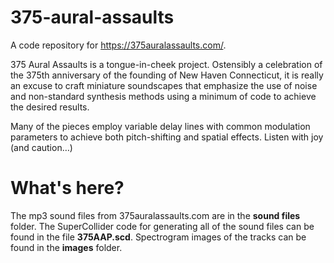 # 375-aural-assaults
A code repository for https://375auralassaults.com/.

375 Aural Assaults is a tongue-in-cheek project. Ostensibly a celebration of the 375th anniversary of the founding of New Haven Connecticut, it is really an excuse to craft miniature soundscapes that emphasize the use of noise and non-standard synthesis methods using a minimum of code to achieve the desired results.

Many of the pieces employ variable delay lines with common modulation parameters to achieve both pitch-shifting and spatial effects. Listen with joy (and caution…)

# What's here?

The mp3 sound files from 375auralassaults.com are in the __sound files__ folder. The SuperCollider code for generating all of the sound files can be found in the file __375AAP.scd__. Spectrogram images of the tracks can be found in the __images__ folder.
